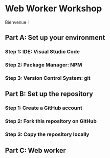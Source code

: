 # Web Worker Workshop

Bienvenue !

## Part A: Set up your environment

### Step 1: IDE: Visual Studio Code

### Step 2: Package Manager: NPM

### Step 3: Version Control System: git

## Part B: Set up the repository

### Step 1: Create a GitHub account

### Step 2: Fork this repository on GitHub

### Step 3: Copy the repository locally

## Part C: Web worker
